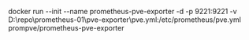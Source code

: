docker run --init --name prometheus-pve-exporter -d -p 9221:9221 -v D:\repo\prometheus-01\pve-exporter\pve.yml:/etc/prometheus/pve.yml prompve/prometheus-pve-exporter